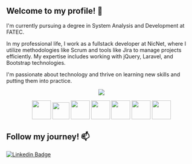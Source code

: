 ## Welcome to my profile! 👋

I'm currently pursuing a degree in System Analysis and Development at FATEC.

In my professional life, I work as a fullstack developer at NicNet, where I utilize methodologies like Scrum and tools like Jira to manage projects efficiently. My expertise includes working with jQuery, Laravel, and Bootstrap technologies. 

I'm passionate about technology and thrive on learning new skills and putting them into practice.

<p align="center"> <img src="https://github-readme-stats.vercel.app/api?username=Antonio-pf&count_private=true&show_icons=true&theme=onedark" /> </p>


<p align="center">
  <img src="https://user-images.githubusercontent.com/25181517/183898054-b3d693d4-dafb-4808-a509-bab54cf5de34.png" width='50px'/>
  <img src="https://user-images.githubusercontent.com/25181517/117447155-6a868a00-af3d-11eb-9cfe-245df15c9f3f.png" width='45px'/>
  <img src="https://user-images.githubusercontent.com/25181517/192108372-f71d70ac-7ae6-4c0d-8395-51d8870c2ef0.png" width='50px'/>
  <img src="https://github.com/marwin1991/profile-technology-icons/assets/76662862/dbbc299a-8356-45e4-9d2e-a6c21b4569cf" width='50px'/>
  <img src="https://github.com/marwin1991/profile-technology-icons/assets/25181517/afcf1c98-544e-41fb-bf44-edba5e62809a" width='50px'>
  <img src="https://user-images.githubusercontent.com/25181517/183423507-c056a6f9-1ba8-4312-a350-19bcbc5a8697.png" width='50px'>
  <img src="https://user-images.githubusercontent.com/25181517/117208740-bfb78400-adf5-11eb-97bb-09072b6bedfc.png" width='50px'>
  
    
    
</p>

## Follow my journey! 📫

[![Linkedin Badge](https://img.shields.io/badge/-LinkedIn-blue?style=flat-square&logo=Linkedin&logoColor=white&link=https://www.linkedin.com/in/ant%C3%B4nio-pires-felipe-9844ab160/)](https://www.linkedin.com/in/ant%C3%B4nio-pires-felipe-9844ab160/)
